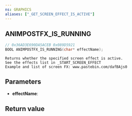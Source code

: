 ```yaml
---
ns: GRAPHICS
aliases: ["_GET_SCREEN_EFFECT_IS_ACTIVE"]
---
```

## ANIMPOSTFX_IS_RUNNING

```c
// 0x36AD3E690DA5ACEB 0x089D5921
BOOL ANIMPOSTFX_IS_RUNNING(char* effectName);
```

```
Returns whether the specified screen effect is active.  
See the effects list in _START_SCREEN_EFFECT  
Example and list of screen FX: www.pastebin.com/dafBAjs0  
```

## Parameters
* **effectName**: 

## Return value
